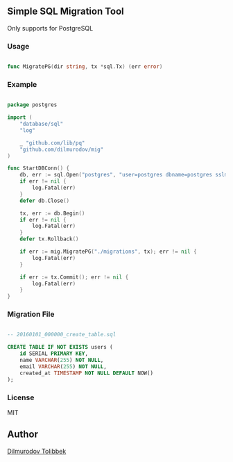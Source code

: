 ## Simple SQL Migration Tool

Only supports for PostgreSQL

### Usage

```go

func MigratePG(dir string, tx *sql.Tx) (err error)

```

### Example

```go

package postgres

import (
    "database/sql"
    "log"

    _ "github.com/lib/pq"
    "github.com/dilmurodov/mig"
)

func StartDBConn() {
    db, err := sql.Open("postgres", "user=postgres dbname=postgres sslmode=disable")
    if err != nil {
        log.Fatal(err)
    }
    defer db.Close()

    tx, err := db.Begin()
    if err != nil {
        log.Fatal(err)
    }
    defer tx.Rollback()

    if err := mig.MigratePG("./migrations", tx); err != nil {
        log.Fatal(err)
    }

    if err := tx.Commit(); err != nil {
        log.Fatal(err)
    }
}

```

### Migration File

```sql

-- 20160101_000000_create_table.sql

CREATE TABLE IF NOT EXISTS users (
    id SERIAL PRIMARY KEY,
    name VARCHAR(255) NOT NULL,
    email VARCHAR(255) NOT NULL,
    created_at TIMESTAMP NOT NULL DEFAULT NOW()
);

```

### License

MIT

## Author

[Dilmurodov Tolibbek](github.com/dilmurodov)